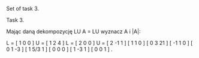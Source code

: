 Set of task 3.

Task 3.

Mając daną dekompozycję LU A = LU wyznacz A i |A|:

L = [ 1   0 0 ]   U = [ 1 2  4 ]   L = [  2  0 0 ]   U = [ 2 -1  1 ]
    [ 1   1 0 ]       [ 0 3 21 ]       [ -1  1 0 ]       [ 0  1 -3 ]
    [ 1 5/3 1 ]       [ 0 0  0 ]       [  1 -3 1 ]       [ 0  0  1 ] .